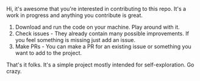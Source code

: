 Hi, it's awesome that you're interested in contributing to this repo. It's a work in progress and anything you contribute is great.

1. Download and run the code on your machine. Play around with it.
2. Check issues - They already contain many possible improvements. If you feel something is missing just add an issue.
3. Make PRs - You can make a PR for an existing issue or something you want to add to the project.

That's it folks. It's a simple project mostly intended for self-exploration. Go crazy.

